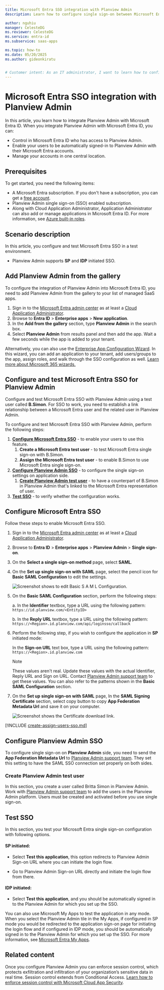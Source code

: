 ```yaml
---
title: Microsoft Entra SSO integration with Planview Admin
description: Learn how to configure single sign-on between Microsoft Entra ID and Planview Admin.

author: nguhiu
manager: CelesteDG
ms.reviewer: CelesteDG
ms.service: entra-id
ms.subservice: saas-apps

ms.topic: how-to
ms.date: 05/20/2025
ms.author: gideonkiratu


# Customer intent: As an IT administrator, I want to learn how to configure single sign-on between Microsoft Entra ID and Planview Admin so that I can control who has access to Planview Admin, enable automatic sign-in with Microsoft Entra accounts, and manage my accounts in one central location.
---
```


# Microsoft Entra SSO integration with Planview Admin

In this article,  you learn how to integrate Planview Admin with Microsoft Entra ID. When you integrate Planview Admin with Microsoft Entra ID, you can:

* Control in Microsoft Entra ID who has access to Planview Admin.
* Enable your users to be automatically signed-in to Planview Admin with their Microsoft Entra accounts.
* Manage your accounts in one central location.

## Prerequisites

To get started, you need the following items:

* A Microsoft Entra subscription. If you don't have a subscription, you can get a [free account](https://azure.microsoft.com/free/).
* Planview Admin single sign-on (SSO) enabled subscription.
* Along with Cloud Application Administrator, Application Administrator can also add or manage applications in Microsoft Entra ID.
For more information, see [Azure built-in roles](~/identity/role-based-access-control/permissions-reference.md).

## Scenario description

In this article,  you configure and test Microsoft Entra SSO in a test environment.

* Planview Admin supports **SP** and **IDP** initiated SSO.

## Add Planview Admin from the gallery

To configure the integration of Planview Admin into Microsoft Entra ID, you need to add Planview Admin from the gallery to your list of managed SaaS apps.

1. Sign in to the [Microsoft Entra admin center](https://entra.microsoft.com) as at least a [Cloud Application Administrator](~/identity/role-based-access-control/permissions-reference.md#cloud-application-administrator).
1. Browse to **Entra ID** > **Enterprise apps** > **New application**.
1. In the **Add from the gallery** section, type **Planview Admin** in the search box.
1. Select **Planview Admin** from results panel and then add the app. Wait a few seconds while the app is added to your tenant.

 Alternatively, you can also use the [Enterprise App Configuration Wizard](https://portal.office.com/AdminPortal/home?Q=Docs#/azureadappintegration). In this wizard, you can add an application to your tenant, add users/groups to the app, assign roles, and walk through the SSO configuration as well. [Learn more about Microsoft 365 wizards.](/microsoft-365/admin/misc/azure-ad-setup-guides)

<a name='configure-and-test-azure-ad-sso-for-planview-admin'></a>

## Configure and test Microsoft Entra SSO for Planview Admin

Configure and test Microsoft Entra SSO with Planview Admin using a test user called **B.Simon**. For SSO to work, you need to establish a link relationship between a Microsoft Entra user and the related user in Planview Admin.

To configure and test Microsoft Entra SSO with Planview Admin, perform the following steps:

1. **[Configure Microsoft Entra SSO](#configure-azure-ad-sso)** - to enable your users to use this feature.
    1. **Create a Microsoft Entra test user** - to test Microsoft Entra single sign-on with B.Simon.
    1. **Assign the Microsoft Entra test user** - to enable B.Simon to use Microsoft Entra single sign-on.
1. **[Configure Planview Admin SSO](#configure-planview-admin-sso)** - to configure the single sign-on settings on application side.
    1. **[Create Planview Admin test user](#create-planview-admin-test-user)** - to have a counterpart of B.Simon in Planview Admin that's linked to the Microsoft Entra representation of user.
1. **[Test SSO](#test-sso)** - to verify whether the configuration works.

<a name='configure-azure-ad-sso'></a>

## Configure Microsoft Entra SSO

Follow these steps to enable Microsoft Entra SSO.

1. Sign in to the [Microsoft Entra admin center](https://entra.microsoft.com) as at least a [Cloud Application Administrator](~/identity/role-based-access-control/permissions-reference.md#cloud-application-administrator).
1. Browse to **Entra ID** > **Enterprise apps** > **Planview Admin** > **Single sign-on**.
1. On the **Select a single sign-on method** page, select **SAML**.
1. On the **Set up single sign-on with SAML** page, select the pencil icon for **Basic SAML Configuration** to edit the settings.

   ![Screenshot shows to edit Basic S A M L Configuration.](common/edit-urls.png "Basic Configuration")

1. On the **Basic SAML Configuration** section, perform the following steps:

    a. In the **Identifier** textbox, type a URL using the following pattern:
    `https://id.planview.com/<EntityID>`

    b. In the **Reply URL** textbox, type a URL using the following pattern:
    `https://<Region>.id.planview.com/api/loginsso/callback`

1. Perform the following step, if you wish to configure the application in **SP** initiated mode:    

    In the **Sign-on URL** text box, type a URL using the following pattern:
    `https://<Region>.id.planview.com`

    > [!Note]
    > These values aren't real. Update these values with the actual Identifier, Reply URL and Sign on URL. Contact [Planview Admin support team](mailto:jordan.nguyen@planview.com) to get these values. You can also refer to the patterns shown in the **Basic SAML Configuration** section.

1. On the **Set up single sign-on with SAML** page, In the **SAML Signing Certificate** section, select copy button to copy **App Federation Metadata Url** and save it on your computer.

	![Screenshot shows the Certificate download link.](common/copy-metadataurl.png "Certificate")

<a name='create-an-azure-ad-test-user'></a>

[!INCLUDE [create-assign-users-sso.md](~/identity/saas-apps/includes/create-assign-users-sso.md)]

## Configure Planview Admin SSO

To configure single sign-on on **Planview Admin** side, you need to send the **App Federation Metadata Url** to [Planview Admin support team](mailto:jordan.nguyen@planview.com). They set this setting to have the SAML SSO connection set properly on both sides.

### Create Planview Admin test user

In this section, you create a user called Britta Simon in Planview Admin. Work with [Planview Admin support team](mailto:jordan.nguyen@planview.com) to add the users in the Planview Admin platform. Users must be created and activated before you use single sign-on.

## Test SSO 

In this section, you test your Microsoft Entra single sign-on configuration with following options. 

#### SP initiated:

* Select **Test this application**, this option redirects to Planview Admin Sign-on URL where you can initiate the login flow.  

* Go to Planview Admin Sign-on URL directly and initiate the login flow from there.

#### IDP initiated:

* Select **Test this application**, and you should be automatically signed in to the Planview Admin for which you set up the SSO. 

You can also use Microsoft My Apps to test the application in any mode. When you select the Planview Admin tile in the My Apps, if configured in SP mode you would be redirected to the application sign-on page for initiating the login flow and if configured in IDP mode, you should be automatically signed in to the Planview Admin for which you set up the SSO. For more information, see [Microsoft Entra My Apps](/azure/active-directory/manage-apps/end-user-experiences#azure-ad-my-apps).

## Related content

Once you configure Planview Admin you can enforce session control, which protects exfiltration and infiltration of your organization’s sensitive data in real time. Session control extends from Conditional Access. [Learn how to enforce session control with Microsoft Cloud App Security](/cloud-app-security/proxy-deployment-aad).

